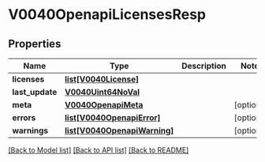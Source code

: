 # V0040OpenapiLicensesResp

## Properties
Name | Type | Description | Notes
------------ | ------------- | ------------- | -------------
**licenses** | [**list[V0040License]**](V0040License.md) |  | 
**last_update** | [**V0040Uint64NoVal**](V0040Uint64NoVal.md) |  | 
**meta** | [**V0040OpenapiMeta**](V0040OpenapiMeta.md) |  | [optional] 
**errors** | [**list[V0040OpenapiError]**](V0040OpenapiError.md) |  | [optional] 
**warnings** | [**list[V0040OpenapiWarning]**](V0040OpenapiWarning.md) |  | [optional] 

[[Back to Model list]](../README.md#documentation-for-models) [[Back to API list]](../README.md#documentation-for-api-endpoints) [[Back to README]](../README.md)


